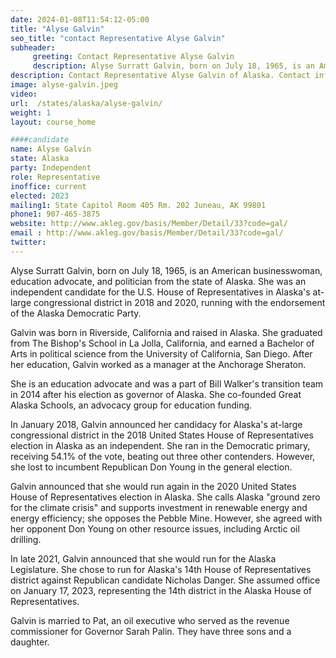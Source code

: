```yaml
---
date: 2024-01-08T11:54:12-05:00
title: "Alyse Galvin"
seo_title: "contact Representative Alyse Galvin"
subheader:
     greeting: Contact Representative Alyse Galvin
     description: Alyse Surratt Galvin, born on July 18, 1965, is an American politician from the state of Alaska representing the 14th district in the Alaska House of Representatives.
description: Contact Representative Alyse Galvin of Alaska. Contact information for Alyse Galvin includes email address, phone number, and mailing address.
image: alyse-galvin.jpeg
video:
url:  /states/alaska/alyse-galvin/
weight: 1
layout: course_home

####candidate
name: Alyse Galvin
state: Alaska
party: Independent
role: Representative
inoffice: current
elected: 2023
mailing1: State Capitol Room 405 Rm. 202 Juneau, AK 99801
phone1: 907-465-3875
website: http://www.akleg.gov/basis/Member/Detail/33?code=gal/
email : http://www.akleg.gov/basis/Member/Detail/33?code=gal/
twitter:
---
```


Alyse Surratt Galvin, born on July 18, 1965, is an American businesswoman, education advocate, and politician from the state of Alaska. She was an independent candidate for the U.S. House of Representatives in Alaska's at-large congressional district in 2018 and 2020, running with the endorsement of the Alaska Democratic Party.

Galvin was born in Riverside, California and raised in Alaska. She graduated from The Bishop's School in La Jolla, California, and earned a Bachelor of Arts in political science from the University of California, San Diego. After her education, Galvin worked as a manager at the Anchorage Sheraton.

She is an education advocate and was a part of Bill Walker's transition team in 2014 after his election as governor of Alaska. She co-founded Great Alaska Schools, an advocacy group for education funding.

In January 2018, Galvin announced her candidacy for Alaska's at-large congressional district in the 2018 United States House of Representatives election in Alaska as an independent. She ran in the Democratic primary, receiving 54.1% of the vote, beating out three other contenders. However, she lost to incumbent Republican Don Young in the general election.

Galvin announced that she would run again in the 2020 United States House of Representatives election in Alaska. She calls Alaska "ground zero for the climate crisis" and supports investment in renewable energy and energy efficiency; she opposes the Pebble Mine. However, she agreed with her opponent Don Young on other resource issues, including Arctic oil drilling.

In late 2021, Galvin announced that she would run for the Alaska Legislature. She chose to run for Alaska's 14th House of Representatives district against Republican candidate Nicholas Danger. She assumed office on January 17, 2023, representing the 14th district in the Alaska House of Representatives.

Galvin is married to Pat, an oil executive who served as the revenue commissioner for Governor Sarah Palin. They have three sons and a daughter.
